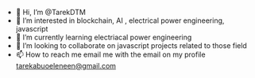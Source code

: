 - 👋 Hi, I’m @TarekDTM
- 👀 I’m interested in blockchain, AI , electrical power engineering, javascript
- 🌱 I’m currently learning electriacal power engineering 
- 💞️ I’m looking to collaborate on javascript projects related to those field
- 📫 How to reach me 
email me with the email on my profile
tarekabuoeleneen@gmail.com
